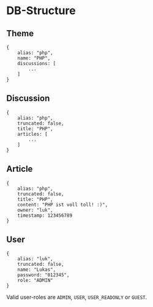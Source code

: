 # DB-Structure

## Theme
```
{
	alias: "php",
	name: "PHP",
	discussions: [
		...
	]
}
```

## Discussion
```
{
	alias: "php",
	truncated: false,
	title: "PHP",
	articles: [
		...
	]
}
```

## Article
```
{
	alias: "php",
	truncated: false,
	title: "PHP",
	content: "PHP ist voll toll! :)",
	owner: "luk",
	timestamp: 123456789
}
```

## User
```
{
	alias: "luk",
	truncated: false,
	name: "Lukas",
	password: "012345",
	role: "ADMIN"
}
```
Valid user-roles are `ADMIN`, `USER`, `USER_READONLY` or `GUEST`.